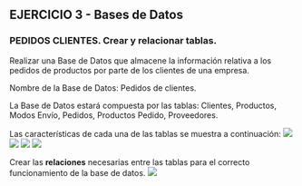 ## EJERCICIO 3 - Bases de Datos

### PEDIDOS CLIENTES. Crear y relacionar tablas.


Realizar una Base de Datos que almacene la información relativa a los pedidos de productos por parte de los clientes de una empresa.  

Nombre de la Base de Datos: Pedidos de clientes.

La Base de Datos estará compuesta por las tablas: Clientes, Productos, Modos Envío, Pedidos, Productos Pedido, Proveedores.

Las características de cada una de las tablas se muestra a continuación:
![](http://pruebas.teformas.com/wp-content/uploads/2012/12/11.jpg)
![](http://pruebas.teformas.com/wp-content/uploads/2012/12/12.jpg)
![](http://pruebas.teformas.com/wp-content/uploads/2012/12/13.jpg)
![](http://pruebas.teformas.com/wp-content/uploads/2012/12/14.jpg)

Crear las **relaciones** necesarias entre las tablas para el correcto funcionamiento de la base de datos.
![](http://pruebas.teformas.com/wp-content/uploads/2012/12/15.jpg)
<!--stackedit_data:
eyJoaXN0b3J5IjpbMjAxMjY2MzA5MywxMDczOTQ0MjYxXX0=
-->